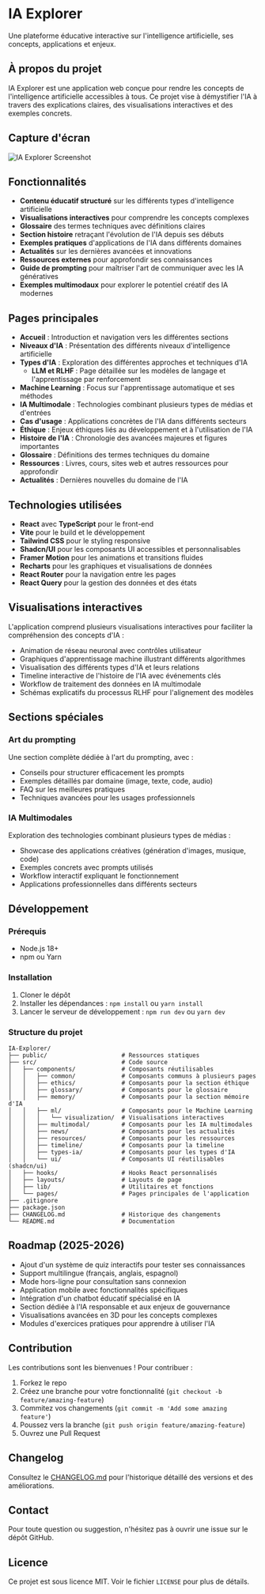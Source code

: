 
# IA Explorer

Une plateforme éducative interactive sur l'intelligence artificielle, ses concepts, applications et enjeux.

## À propos du projet

IA Explorer est une application web conçue pour rendre les concepts de l'intelligence artificielle accessibles à tous. Ce projet vise à démystifier l'IA à travers des explications claires, des visualisations interactives et des exemples concrets.

## Capture d'écran

![IA Explorer Screenshot](/lovable-uploads/93b1a36e-0fc6-4f70-8be1-d27437de628c.png)

## Fonctionnalités

- **Contenu éducatif structuré** sur les différents types d'intelligence artificielle
- **Visualisations interactives** pour comprendre les concepts complexes
- **Glossaire** des termes techniques avec définitions claires
- **Section histoire** retraçant l'évolution de l'IA depuis ses débuts
- **Exemples pratiques** d'applications de l'IA dans différents domaines
- **Actualités** sur les dernières avancées et innovations
- **Ressources externes** pour approfondir ses connaissances
- **Guide de prompting** pour maîtriser l'art de communiquer avec les IA génératives
- **Exemples multimodaux** pour explorer le potentiel créatif des IA modernes

## Pages principales

- **Accueil** : Introduction et navigation vers les différentes sections
- **Niveaux d'IA** : Présentation des différents niveaux d'intelligence artificielle
- **Types d'IA** : Exploration des différentes approches et techniques d'IA
  - **LLM et RLHF** : Page détaillée sur les modèles de langage et l'apprentissage par renforcement
- **Machine Learning** : Focus sur l'apprentissage automatique et ses méthodes
- **IA Multimodale** : Technologies combinant plusieurs types de médias et d'entrées
- **Cas d'usage** : Applications concrètes de l'IA dans différents secteurs
- **Éthique** : Enjeux éthiques liés au développement et à l'utilisation de l'IA
- **Histoire de l'IA** : Chronologie des avancées majeures et figures importantes
- **Glossaire** : Définitions des termes techniques du domaine
- **Ressources** : Livres, cours, sites web et autres ressources pour approfondir
- **Actualités** : Dernières nouvelles du domaine de l'IA

## Technologies utilisées

- **React** avec **TypeScript** pour le front-end
- **Vite** pour le build et le développement
- **Tailwind CSS** pour le styling responsive
- **Shadcn/UI** pour les composants UI accessibles et personnalisables
- **Framer Motion** pour les animations et transitions fluides
- **Recharts** pour les graphiques et visualisations de données
- **React Router** pour la navigation entre les pages
- **React Query** pour la gestion des données et des états

## Visualisations interactives

L'application comprend plusieurs visualisations interactives pour faciliter la compréhension des concepts d'IA :

- Animation de réseau neuronal avec contrôles utilisateur
- Graphiques d'apprentissage machine illustrant différents algorithmes
- Visualisation des différents types d'IA et leurs relations
- Timeline interactive de l'histoire de l'IA avec événements clés
- Workflow de traitement des données en IA multimodale
- Schémas explicatifs du processus RLHF pour l'alignement des modèles

## Sections spéciales

### Art du prompting

Une section complète dédiée à l'art du prompting, avec :
- Conseils pour structurer efficacement les prompts
- Exemples détaillés par domaine (image, texte, code, audio)
- FAQ sur les meilleures pratiques
- Techniques avancées pour les usages professionnels

### IA Multimodales

Exploration des technologies combinant plusieurs types de médias :
- Showcase des applications créatives (génération d'images, musique, code)
- Exemples concrets avec prompts utilisés
- Workflow interactif expliquant le fonctionnement
- Applications professionnelles dans différents secteurs

## Développement

### Prérequis

- Node.js 18+
- npm ou Yarn

### Installation

1. Cloner le dépôt
2. Installer les dépendances : `npm install` ou `yarn install`
3. Lancer le serveur de développement : `npm run dev` ou `yarn dev`

### Structure du projet

```
IA-Explorer/
├── public/                     # Ressources statiques
├── src/                        # Code source
│   ├── components/             # Composants réutilisables
│   │   ├── common/             # Composants communs à plusieurs pages
│   │   ├── ethics/             # Composants pour la section éthique
│   │   ├── glossary/           # Composants pour le glossaire
│   │   ├── memory/             # Composants pour la section mémoire d'IA
│   │   ├── ml/                 # Composants pour le Machine Learning
│   │   │   └── visualization/  # Visualisations interactives
│   │   ├── multimodal/         # Composants pour les IA multimodales
│   │   ├── news/               # Composants pour les actualités
│   │   ├── resources/          # Composants pour les ressources
│   │   ├── timeline/           # Composants pour la timeline
│   │   ├── types-ia/           # Composants pour les types d'IA
│   │   └── ui/                 # Composants UI réutilisables (shadcn/ui)
│   ├── hooks/                  # Hooks React personnalisés
│   ├── layouts/                # Layouts de page
│   ├── lib/                    # Utilitaires et fonctions
│   └── pages/                  # Pages principales de l'application
├── .gitignore
├── package.json
├── CHANGELOG.md                # Historique des changements
└── README.md                   # Documentation
```

## Roadmap (2025-2026)

- Ajout d'un système de quiz interactifs pour tester ses connaissances
- Support multilingue (français, anglais, espagnol)
- Mode hors-ligne pour consultation sans connexion
- Application mobile avec fonctionnalités spécifiques
- Intégration d'un chatbot éducatif spécialisé en IA
- Section dédiée à l'IA responsable et aux enjeux de gouvernance
- Visualisations avancées en 3D pour les concepts complexes
- Modules d'exercices pratiques pour apprendre à utiliser l'IA

## Contribution

Les contributions sont les bienvenues ! Pour contribuer :

1. Forkez le repo
2. Créez une branche pour votre fonctionnalité (`git checkout -b feature/amazing-feature`)
3. Commitez vos changements (`git commit -m 'Add some amazing feature'`)
4. Poussez vers la branche (`git push origin feature/amazing-feature`)
5. Ouvrez une Pull Request

## Changelog

Consultez le [CHANGELOG.md](CHANGELOG.md) pour l'historique détaillé des versions et des améliorations.

## Contact

Pour toute question ou suggestion, n'hésitez pas à ouvrir une issue sur le dépôt GitHub.

## Licence

Ce projet est sous licence MIT. Voir le fichier `LICENSE` pour plus de détails.
